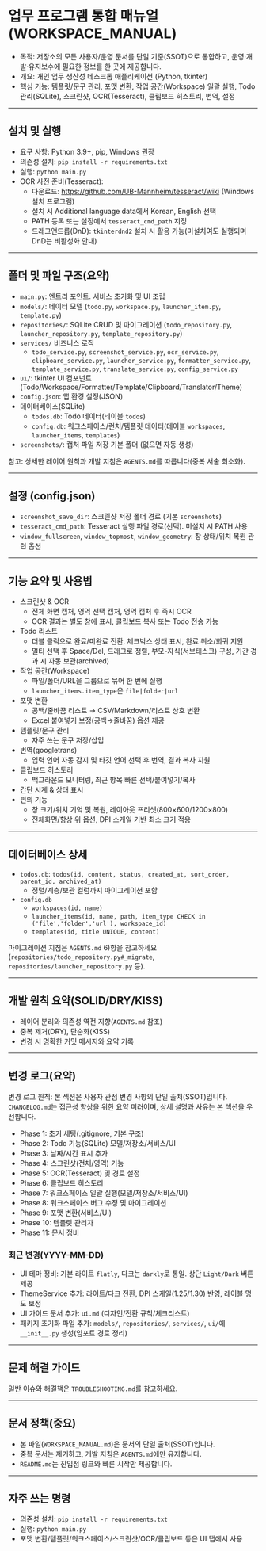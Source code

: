 # 업무 프로그램 통합 매뉴얼 (WORKSPACE_MANUAL)

- 목적: 저장소의 모든 사용자/운영 문서를 단일 기준(SSOT)으로 통합하고, 운영·개발·유지보수에 필요한 정보를 한 곳에 제공합니다.
- 개요: 개인 업무 생산성 데스크톱 애플리케이션 (Python, tkinter)
- 핵심 기능: 템플릿/문구 관리, 포맷 변환, 작업 공간(Workspace) 일괄 실행, Todo 관리(SQLite), 스크린샷, OCR(Tesseract), 클립보드 히스토리, 번역, 설정

---

## 설치 및 실행

- 요구 사항: Python 3.9+, pip, Windows 권장
- 의존성 설치: `pip install -r requirements.txt`
- 실행: `python main.py`
- OCR 사전 준비(Tesseract):
  - 다운로드: https://github.com/UB-Mannheim/tesseract/wiki (Windows 설치 프로그램)
  - 설치 시 Additional language data에서 Korean, English 선택
  - PATH 등록 또는 설정에서 `tesseract_cmd_path` 지정
  - 드래그앤드롭(DnD): `tkinterdnd2` 설치 시 활용 가능(미설치여도 실행되며 DnD는 비활성화 안내)

---

## 폴더 및 파일 구조(요약)

- `main.py`: 엔트리 포인트. 서비스 초기화 및 UI 조립
- `models/`: 데이터 모델 (`todo.py`, `workspace.py`, `launcher_item.py`, `template.py`)
- `repositories/`: SQLite CRUD 및 마이그레이션 (`todo_repository.py`, `launcher_repository.py`, `template_repository.py`)
- `services/` 비즈니스 로직
  - `todo_service.py`, `screenshot_service.py`, `ocr_service.py`, `clipboard_service.py`,
    `launcher_service.py`, `formatter_service.py`, `template_service.py`, `translate_service.py`, `config_service.py`
- `ui/`: tkinter UI 컴포넌트 (Todo/Workspace/Formatter/Template/Clipboard/Translator/Theme)
- `config.json`: 앱 환경 설정(JSON)
- 데이터베이스(SQLite)
  - `todos.db`: Todo 데이터(테이블 `todos`)
  - `config.db`: 워크스페이스/런처/템플릿 데이터(테이블 `workspaces`, `launcher_items`, `templates`)
- `screenshots/`: 캡처 파일 저장 기본 폴더 (없으면 자동 생성)

참고: 상세한 레이어 원칙과 개발 지침은 `AGENTS.md`를 따릅니다(중복 서술 최소화).

---

## 설정 (config.json)

- `screenshot_save_dir`: 스크린샷 저장 폴더 경로 (기본 `screenshots`)
- `tesseract_cmd_path`: Tesseract 실행 파일 경로(선택). 미설치 시 PATH 사용
- `window_fullscreen`, `window_topmost`, `window_geometry`: 창 상태/위치 복원 관련 옵션

---

## 기능 요약 및 사용법

- 스크린샷 & OCR
  - 전체 화면 캡처, 영역 선택 캡처, 영역 캡처 후 즉시 OCR
  - OCR 결과는 별도 창에 표시, 클립보드 복사 또는 Todo 전송 가능
- Todo 리스트
  - 더블 클릭으로 완료/미완료 전환, 체크박스 상태 표시, 완료 취소/회귀 지원
  - 멀티 선택 후 Space/Del, 드래그로 정렬, 부모-자식(서브태스크) 구성, 기간 경과 시 자동 보관(archived)
- 작업 공간(Workspace)
  - 파일/폴더/URL을 그룹으로 묶어 한 번에 실행
  - `launcher_items.item_type`은 `file|folder|url`
- 포맷 변환
  - 공백/줄바꿈 리스트 → CSV/Markdown/리스트 상호 변환
  - Excel 붙여넣기 보정(공백→줄바꿈) 옵션 제공
- 템플릿/문구 관리
  - 자주 쓰는 문구 저장/삽입
- 번역(googletrans)
  - 입력 언어 자동 감지 및 타깃 언어 선택 후 번역, 결과 복사 지원
- 클립보드 히스토리
  - 백그라운드 모니터링, 최근 항목 빠른 선택/붙여넣기/복사
- 간단 시계 & 상태 표시
- 편의 기능
  - 창 크기/위치 기억 및 복원, 레이아웃 프리셋(800×600/1200×800)
  - 전체화면/항상 위 옵션, DPI 스케일 기반 최소 크기 적용

---

## 데이터베이스 상세

- `todos.db`: `todos(id, content, status, created_at, sort_order, parent_id, archived_at)`
  - 정렬/계층/보관 컬럼까지 마이그레이션 포함
- `config.db`
  - `workspaces(id, name)`
  - `launcher_items(id, name, path, item_type CHECK in ('file','folder','url'), workspace_id)`
  - `templates(id, title UNIQUE, content)`

마이그레이션 지침은 `AGENTS.md` 6)항을 참고하세요(`repositories/todo_repository.py#_migrate`, `repositories/launcher_repository.py` 등).

---

## 개발 원칙 요약(SOLID/DRY/KISS)

- 레이어 분리와 의존성 역전 지향(`AGENTS.md` 참조)
- 중복 제거(DRY), 단순화(KISS)
- 변경 시 명확한 커밋 메시지와 요약 기록

---

## 변경 로그(요약)

변경 로그 원칙: 본 섹션은 사용자 관점 변경 사항의 단일 출처(SSOT)입니다. `CHANGELOG.md`는 접근성 향상을 위한 요약 미러이며, 상세 설명과 사유는 본 섹션을 우선합니다.

- Phase 1: 초기 세팅(.gitignore, 기본 구조)
- Phase 2: Todo 기능(SQLite) 모델/저장소/서비스/UI
- Phase 3: 날짜/시간 표시 추가
- Phase 4: 스크린샷(전체/영역) 기능
- Phase 5: OCR(Tesseract) 및 경로 설정
- Phase 6: 클립보드 히스토리
- Phase 7: 워크스페이스 일괄 실행(모델/저장소/서비스/UI)
- Phase 8: 워크스페이스 버그 수정 및 마이그레이션
- Phase 9: 포맷 변환(서비스/UI)
- Phase 10: 템플릿 관리자
- Phase 11: 문서 정비

### 최근 변경(YYYY-MM-DD)
- UI 테마 정비: 기본 라이트 `flatly`, 다크는 `darkly`로 통일. 상단 `Light/Dark` 버튼 제공
- ThemeService 추가: 라이트/다크 전환, DPI 스케일(1.25/1.30) 반영, 레이블 명도 보정
- UI 가이드 문서 추가: `ui.md` (디자인/전환 규칙/체크리스트)
- 패키지 초기화 파일 추가: `models/`, `repositories/`, `services/`, `ui/`에 `__init__.py` 생성(임포트 경로 정리)

---

## 문제 해결 가이드

일반 이슈와 해결책은 `TROUBLESHOOTING.md`를 참고하세요.

---

## 문서 정책(중요)

- 본 파일(`WORKSPACE_MANUAL.md`)은 문서의 단일 출처(SSOT)입니다.
- 중복 문서는 제거하고, 개발 지침은 `AGENTS.md`에만 유지합니다.
- `README.md`는 진입점 링크와 빠른 시작만 제공합니다.

---

## 자주 쓰는 명령

- 의존성 설치: `pip install -r requirements.txt`
- 실행: `python main.py`
- 포맷 변환/템플릿/워크스페이스/스크린샷/OCR/클립보드 등은 UI 탭에서 사용
